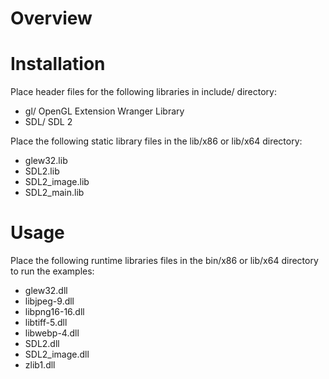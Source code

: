 # Overview

# Installation
Place header files for the following libraries in include/ directory:
* gl/ OpenGL Extension Wranger Library
* SDL/ SDL 2

Place the following static library files in the lib/x86 or lib/x64 directory:
* glew32.lib
* SDL2.lib
* SDL2_image.lib
* SDL2_main.lib

# Usage
Place the following runtime libraries files in the bin/x86 or lib/x64 directory to run the examples:
* glew32.dll
* libjpeg-9.dll
* libpng16-16.dll
* libtiff-5.dll
* libwebp-4.dll
* SDL2.dll
* SDL2_image.dll
* zlib1.dll

